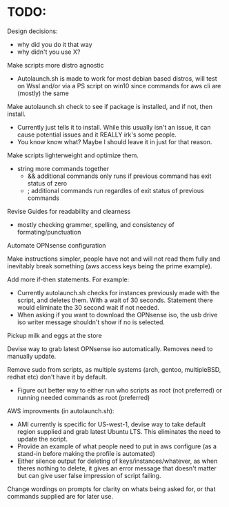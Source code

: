 
# **TODO:** 

Design decisions:  
- why did you do it that way  
- why didn't you use X?  

Make scripts more distro agnostic  
- Autolaunch.sh is made to work for most debian based distros, will test on Wssl and/or via a PS script on win10 since commands for aws cli are (mostly) the same

Make autolaunch.sh check to see if package is installed, and if not, then install.
- Currently just tells it to install. While this usually isn't an issue, it can cause potential issues and it REALLY irk's some people.
- You know know what? Maybe I should leave it in just for that reason.

Make scripts lighterweight and optimize them. 
- string more commands together 
  - && additional commands only runs if previous command has exit status of zero
  - ; additional commands run regardles of exit status of previous commands

Revise Guides for readability and clearness
- mostly checking grammer, spelling, and consistency of formating/punctuation  

Automate OPNsense configuration

Make instructions simpler, people have not and will not read them fully and inevitably break something (aws access keys being the prime example).

Add more if-then statements. For example: 
- Currently autolaunch.sh checks for instances previously made with the script, and deletes them. With a wait of 30 seconds. Statement there would eliminate the 30 second wait if not needed.
- When asking if you want to download the OPNsense iso, the usb drive iso writer message shouldn't show if no is selected.

Pickup milk and eggs at the store

Devise way to grab latest OPNsense iso automatically. Removes need to manually update.

Remove sudo from scripts, as multiple systems (arch, gentoo, multipleBSD, redhat etc) don't have it by default.  
- Figure out better way to either run who scripts as root (not preferred) or running needed commands as root (preferred)  

AWS improvments (in autolaunch.sh):
- AMI currently is specific for US-west-1, devise way to take default region supplied and grab latest Ubuntu LTS. This eliminates the need to update the script.
- Provide an example of what people need to put in aws configure (as a stand-in before making the profile is automated)
- Either silence output for deleting of keys/instances/whatever, as when theres nothing to delete, it gives an error message that doesn't matter but can give user false impression of script failing.

Change wordings on prompts for clarity on whats being asked for, or that commands supplied are for later use.
